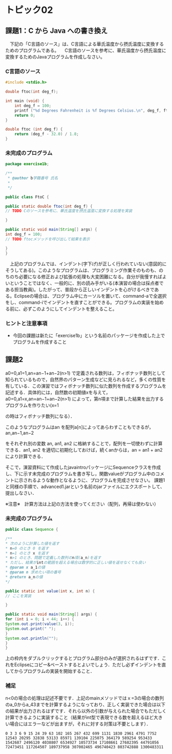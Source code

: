 #  トピック02   

## 課題1：C から Java への書き換え

　下記の「C言語のソース」は、C言語による華氏温度から摂氏温度に変換するためのプログラムである。
　C言語のソースを参考に、華氏温度から摂氏温度に変換するためのJavaプログラムを作成しなさい。　

### C言語のソース
```c
#include <stdio.h>

double ftoc(int deg_f);

int main (void) {
    int deg_f = 100;
    printf ("%d Degrees Fahrenheit is %f Degrees Celsius.\n", deg_f, ftoc (deg_f));
    return 0;
}

double ftoc (int deg_f) {
    return (deg_f - 32.0) / 1.8;
}

```

### 未完成のプログラム
```java
package exercise1b;

/**
 * @author b学籍番号 氏名
 *
 */

public class FtoC {

public static double ftoc(int deg_f) {
// TODO Cのソースを参考に、華氏温度を摂氏温度に変換する処理を実装

}

public static void main(String[] args) {
int deg_f = 100;
// TODO ftocメソッドを呼び出して結果を表示

}
}
```

　上記のプログラムでは、インデント(字下げ)が正しく行われていない(意図的にそうしてある)。このようなプログラムは、プログラミング作業そのものも、のちのち必要になる修正および拡張の処理も大変困難になる。自分が我慢すればよいということではなく、一般的に、別の読み手がいる(本演習の場合は採点者である担当教員)。したがって、普段から正しいインデントを心がけるべきである。Eclipseの場合は、プログラム中にカーソルを置いて、command-aで全選択をし、command-iでインデントを直すことができる。プログラムの実装を始める前に、必ずこのようにしてインデントを整えること。

### ヒントと注意事項
- 今回の課題は新たに「exercise1b」という名前のパッケージを作成した上でプログラムを作成すること

## 課題2
a0=0,a1=1,an=an−1+an−2(n>1)   で定義される数列は，フィボナッチ数列として知られているもので，自然界のパターン生成などに見られるなど，多くの性質を有している．この演習ではフィボナッチ数列に似た数列を作成するプログラムを記述する．具体的には，自然数の初期値xを与えて， a0=0,a1=x,an=an−1+an−2(n>1)   によって，第n項まで計算した結果を出力するプログラムを作りたい(x=1

の時はフィボナッチ数列になる）．

このようなプログラムはan
を配列a[n]によってあらわすこともできるが，an,an−1,an−2

をそれぞれ別の変数 an, an1, an2 に格納することで，配列を一切使わずに計算できる．an1, an2 を適切に初期化しておけば，続くanからは，an = an1 + an2により計算できる．

そこで，演習資料にて作成したjavaintroパッケージにSequenceクラスを作成し、下に示す未完成のプログラムを書き写し，関数valueがプログラム中のコメントに示されるような動作となるように、プログラムを完成させなさい。 課題1と同様の手順で、advanced1.jarという名前のjarファイルにエクスポートして、提出しなさい．

※注意※　計算方法は上記の方法を使ってください（配列，再帰は使わない）

### 未完成のプログラム
```java
public class Sequence {

/**
* 次のように計算した値を返す
* n=0 のとき 0 を返す
* n=1 のとき x を返す
* n>1 のとき、問題で定義した数列のn項(a_n)を返す
* ただし、結果がintの範囲を超える場合は数学的に正しい値を返せなくても良い
* @param x a_1の値
* @param n 求めたい項の番号
* @return a_nの値
*/

public static int value(int x, int n) {
// ここを実装

}

public static void main(String[] args) {
for (int i = 0; i < 44; i++) {
System.out.print(value(3, i));
System.out.print(" ");
}
System.out.println("");
}
}
```
上の枠内をダブルクリックするとプログラム部分のみが選択されるはずです．これをEclipseにコピー&ペーストするとよいでしょう．ただし必ずインデントを直してからプログラムの実装を開始すること．
### 補足
n<0の場合の処理は記述不要です．上記のmainメソッドではｘ=3の場合の数列のa_0からa_43までを計算するようになっており、正しく実装できた場合は以下の結果が出力されるはずです．それら以外の引数が与えられた場合でもただしく計算できるように実装すること（結果がint型で表現できる数を超えるほど大きい場合にはエラーなどが出ますが，それに対する対策は不要とします）．
```
0 3 3 6 9 15 24 39 63 102 165 267 432 699 1131 1830 2961 4791 7752 12543 20295 32838 53133 85971 139104 225075 364179 589254 953433 1542687 2496120 4038807 6534927 10573734 17108661 27682395 44791056 72473451 117264507 189737958 307002465 496740423 803742888 1300483311
```
